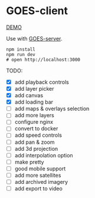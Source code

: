 # GOES-client

[DEMO](https://www.matthughes.info/goes-client/)

Use with [GOES-server](https://github.com/hughes/GOES-server).

```
npm install
npm run dev
# open http://localhost:3000
```

TODO:

- [x] add playback controls
- [x] add layer picker
- [x] add canvas
- [x] add loading bar
- [ ] add maps & overlays selection
- [ ] add more layers
- [ ] configure nginx
- [ ] convert to docker
- [ ] add speed controls
- [ ] add pan & zoom
- [ ] add 3d projection
- [ ] add interpolation option
- [ ] make pretty
- [ ] good mobile support
- [ ] add more satellites
- [ ] add archived imagery
- [ ] add export to video
